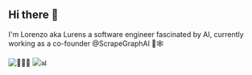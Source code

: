 ## Hi there 👋

I'm Lorenzo aka Lurens a software engineer fascinated by AI, currently working as a  co-founder @ScrapeGraphAI 🔭🕸️



![👨🏼‍💻](https://github-readme-stats.vercel.app/api?username=lurenss&show_icons=true&theme=2077&hide_border=true&include_all_commits=true&count_private=true)
![📊](http://github-profile-summary-cards.vercel.app/api/cards/profile-details?username=lurenss&theme=2077)


<!--
**lurenss/lurenss** is a ✨ _special_ ✨ repository because its `README.md` (this file) appears on your GitHub profile.

Here are some ideas to get you started:

- 🔭 I’m currently working on ...
- 🌱 I’m currently learning ...
- 👯 I’m looking to collaborate on ...
- 🤔 I’m looking for help with ...
- 💬 Ask me about ...
- 📫 How to reach me: ...
- 😄 Pronouns: ...
- ⚡ Fun fact: ...
-->
